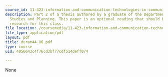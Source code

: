 ```yaml
---
course_id: 11-423-information-and-communication-technologies-in-community-development-spring-2004
description: Part 2 of a thesis authored by a graduate of the Department of Urban
  Studies and Planning. This paper is an optional reading that should be useful in
  research for this class.
file_location: /coursemedia/11-423-information-and-communication-technologies-in-community-development-spring-2004/4056643c4f76cd3bf77cdf514deff074_duran44_86.pdf
file_type: application/pdf
layout: pdf
title: duran44_86.pdf
type: course
uid: 4056643c4f76cd3bf77cdf514deff074

---
```

None